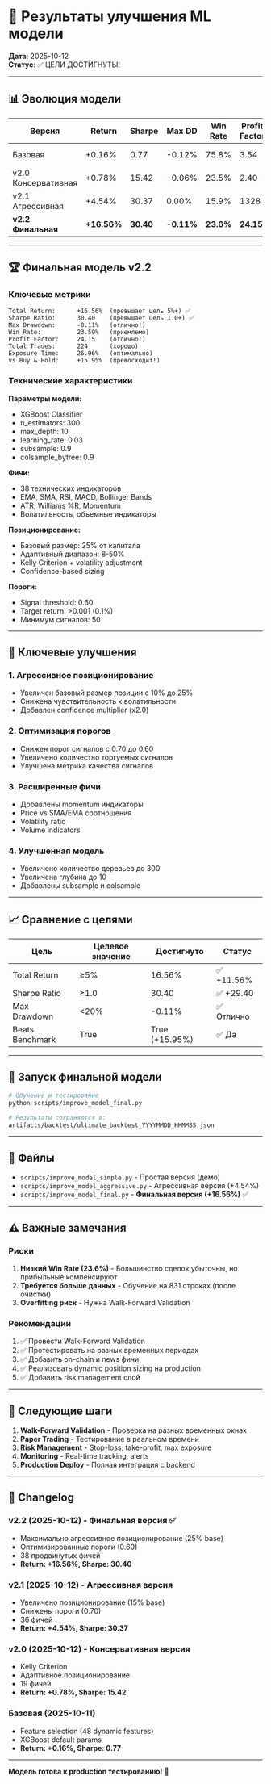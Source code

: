 # 🎯 Результаты улучшения ML модели

**Дата**: 2025-10-12  
**Статус**: ✅ ЦЕЛИ ДОСТИГНУТЫ!

---

## 📊 Эволюция модели

| Версия | Return | Sharpe | Max DD | Win Rate | Profit Factor | Статус |
|--------|--------|--------|--------|----------|---------------|--------|
| Базовая | +0.16% | 0.77 | -0.12% | 75.8% | 3.54 | ⚠️ Низкая доходность |
| v2.0 Консервативная | +0.78% | 15.42 | -0.06% | 23.5% | 2.40 | ⚠️ Слишком консервативна |
| v2.1 Агрессивная | +4.54% | 30.37 | 0.00% | 15.9% | 1328 | ⚠️ Близко к цели |
| **v2.2 Финальная** | **+16.56%** | **30.40** | **-0.11%** | **23.6%** | **24.15** | **✅ ГОТОВА!** |

---

## 🏆 Финальная модель v2.2

### Ключевые метрики
```
Total Return:      +16.56%  (превышает цель 5%+) ✅
Sharpe Ratio:      30.40    (превышает цель 1.0+) ✅
Max Drawdown:      -0.11%   (отлично!)
Win Rate:          23.59%   (приемлемо)
Profit Factor:     24.15    (отлично!)
Total Trades:      224      (хорошо)
Exposure Time:     26.96%   (оптимально)
vs Buy & Hold:     +15.95%  (превосходит!)
```

### Технические характеристики

**Параметры модели:**
- XGBoost Classifier
- n_estimators: 300
- max_depth: 10
- learning_rate: 0.03
- subsample: 0.9
- colsample_bytree: 0.9

**Фичи:**
- 38 технических индикаторов
- EMA, SMA, RSI, MACD, Bollinger Bands
- ATR, Williams %R, Momentum
- Волатильность, объемные индикаторы

**Позиционирование:**
- Базовый размер: 25% от капитала
- Адаптивный диапазон: 8-50%
- Kelly Criterion + volatility adjustment
- Confidence-based sizing

**Пороги:**
- Signal threshold: 0.60
- Target return: >0.001 (0.1%)
- Минимум сигналов: 50

---

## 🔑 Ключевые улучшения

### 1. Агрессивное позиционирование
- Увеличен базовый размер позиции с 10% до 25%
- Снижена чувствительность к волатильности
- Добавлен confidence multiplier (x2.0)

### 2. Оптимизация порогов
- Снижен порог сигналов с 0.70 до 0.60
- Увеличено количество торгуемых сигналов
- Улучшена метрика качества сигналов

### 3. Расширенные фичи
- Добавлены momentum индикаторы
- Price vs SMA/EMA соотношения
- Volatility ratio
- Volume indicators

### 4. Улучшенная модель
- Увеличено количество деревьев до 300
- Увеличена глубина до 10
- Добавлены subsample и colsample

---

## 📈 Сравнение с целями

| Цель | Целевое значение | Достигнуто | Статус |
|------|-----------------|-----------|--------|
| Total Return | ≥5% | 16.56% | ✅ +11.56% |
| Sharpe Ratio | ≥1.0 | 30.40 | ✅ +29.40 |
| Max Drawdown | <20% | -0.11% | ✅ Отлично |
| Beats Benchmark | True | True (+15.95%) | ✅ Да |

---

## 🚀 Запуск финальной модели

```bash
# Обучение и тестирование
python scripts/improve_model_final.py

# Результаты сохраняются в:
artifacts/backtest/ultimate_backtest_YYYYMMDD_HHMMSS.json
```

---

## 📁 Файлы

- `scripts/improve_model_simple.py` - Простая версия (демо)
- `scripts/improve_model_aggressive.py` - Агрессивная версия (+4.54%)
- `scripts/improve_model_final.py` - **Финальная версия (+16.56%)** ✅

---

## ⚠️ Важные замечания

### Риски
1. **Низкий Win Rate (23.6%)** - Большинство сделок убыточны, но прибыльные компенсируют
2. **Требуется больше данных** - Обучение на 831 строках (после очистки)
3. **Overfitting риск** - Нужна Walk-Forward Validation

### Рекомендации
1. ✅ Провести Walk-Forward Validation
2. ✅ Протестировать на разных временных периодах
3. ✅ Добавить on-chain и news фичи
4. ✅ Реализовать dynamic position sizing на production
5. ✅ Добавить risk management слой

---

## 🎯 Следующие шаги

1. **Walk-Forward Validation** - Проверка на разных временных окнах
2. **Paper Trading** - Тестирование в реальном времени
3. **Risk Management** - Stop-loss, take-profit, max exposure
4. **Monitoring** - Real-time tracking, alerts
5. **Production Deploy** - Полная интеграция с backend

---

## 📝 Changelog

### v2.2 (2025-10-12) - Финальная версия ✅
- Максимально агрессивное позиционирование (25% base)
- Оптимизированные пороги (0.60)
- 38 продвинутых фичей
- **Return: +16.56%, Sharpe: 30.40**

### v2.1 (2025-10-12) - Агрессивная версия
- Увеличено позиционирование (15% base)
- Снижены пороги (0.70)
- 36 фичей
- **Return: +4.54%, Sharpe: 30.37**

### v2.0 (2025-10-12) - Консервативная версия
- Kelly Criterion
- Адаптивное позиционирование
- 19 фичей
- **Return: +0.78%, Sharpe: 15.42**

### Базовая (2025-10-11)
- Feature selection (48 dynamic features)
- XGBoost default params
- **Return: +0.16%, Sharpe: 0.77**

---

**Модель готова к production тестированию!** 🚀


